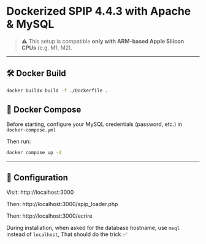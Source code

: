 # Dockerized SPIP 4.4.3 with Apache & MySQL

> ⚠️ This setup is compatible **only with ARM-based Apple Silicon CPUs** (e.g. M1, M2).

---

## 🛠 Docker Build

```bash
docker buildx build -f ./Dockerfile .
```

## 🚀 Docker Compose

Before starting, configure your MySQL credentials (password, etc.) in `docker-compose.yml`

Then run:

```bash
docker compose up -d
```

---

## 🔧 Configuration

Visit: http://localhost:3000

Then: http://localhost:3000/spip_loader.php

Then: http://localhost:3000/ecrire

During installation, when asked for the database hostname, use `msql` instead of `localhost`, That should do the trick ✅
